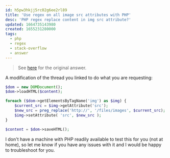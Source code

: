```yaml
---
id: h5pw3hkjj5rc02g6ee2rl89
title: 'Use regex on all image src attributes with PHP'
desc: 'PHP regex replace content in img src attribute?'
updated: 1664735143980
created: 1655231280000
tags:
  - php
  - regex
  - stack-overflow
  - answer
---
```


> See [here](https://stackoverflow.com/a/72618755/6456163) for the original answer.

A modification of the thread you linked to do what you are requesting:

```php
$dom = new DOMDocument();
$dom->loadHTML($content);

foreach ($dom->getElementsByTagName('img') as $img) {
    $current_src = $img->getAttribute('src');
    $new_src = preg_replace('http://', '/files/images', $current_src);
    $img->setAttribute( 'src', $new_src );
}

$content = $dom->saveHTML();
```

I don't have a machine with PHP readily available to test this for you (not at home), so let me know if you have any issues with it and I would be happy to troubleshoot for you.
